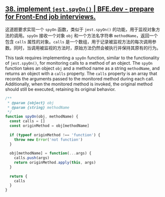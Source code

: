 ## [38. implement `jest.spyOn()` | BFE.dev - prepare for Front-End job interviews.](https://bigfrontend.dev/problem/implement-spyOn)

这道题要求实现一个 `spyOn` 函数，类似于 `jest.spyOn()` 的功能，用于监视对象方法的调用。`spyOn` 接收一个对象 `obj` 和一个方法名字符串 `methodName`，返回一个包含 `calls` 属性的对象。`calls` 是一个数组，用于记录被监视方法的每次调用参数。同时，当调用被监视的方法时，原始方法仍然会被执行并保持其原有的行为。

<audio src="..\..\mp3\这道题要求实现一个spyOn函.mp3"></audio>

This task requires implementing a `spyOn` function, similar to the functionality of `jest.spyOn()`, for monitoring calls to a method of an object. The `spyOn` function takes an object `obj` and a method name as a string `methodName`, and returns an object with a `calls` property. The `calls` property is an array that records the arguments passed to the monitored method during each call. Additionally, when the monitored method is invoked, the original method should still be executed, retaining its original behavior.

<audio src="../..\..\mp3\This task requi.mp3"></audio>

```js
/**
 * @param {object} obj
 * @param {string} methodName
 */
function spyOn(obj, methodName) {
  const calls = []
  const originMethod = obj[methodName]
  
  if (typeof originMethod !== 'function') {
    throw new Error('not function')
  }
  
  obj[methodName] = function(...args) {
    calls.push(args)
    return originMethod.apply(this, args)
  }
  
  return {
    calls
  }
}
```

<audio src="..\..\mp3\解题方案通过函数替换和闭包实现.mp3"></audio>